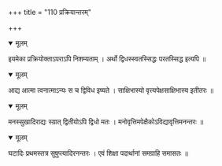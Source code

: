 +++
title = "110 प्रक्रियान्तरम्"

+++


<details open><summary>मूलम्</summary>

इयमेका प्रक्रियोक्ताऽपराऽपि निशम्यताम् । अर्थो द्विधस्स्वतस्सिद्धः परतस्सिद्ध इत्यपि ॥
</details>



<details open><summary>मूलम्</summary>

आद्य आत्मा त्वनात्माऽन्यः स च द्विविध इष्यते । साक्षिभास्यो वृत्त्यपेक्षसाक्षिभास्य इतीतरः ॥
</details>



<details open><summary>मूलम्</summary>

मनस्सुखादिराद्यः स्य़ात् द्वितीयोऽपि द्विधो मतः । मनोवृत्तिमपेक्षैकोऽविद्यावृत्तिमनन्तरः ॥
</details>



<details open><summary>मूलम्</summary>

घटादिः प्रथमस्तत्र सुषुप्त्यादिरनन्तरः । एवं शिक्षा पदार्थानां समग्राहि समासतः ॥
</details>

